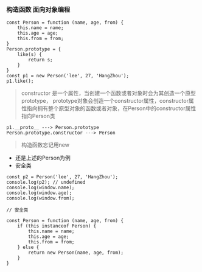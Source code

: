 ### 构造函数 面向对象编程

```
const Person = function (name, age, from) {
    this.name = name;
    this.age = age;
    this.from = from;
}
Person.prototype = {
    like(s) {
        return s;
    }
}
const p1 = new Person('lee', 27, 'HangZhou');
p1.like();
```
> constructor 是一个属性，当创建一个函数或者对象时会为其创造一个原型prototype， prototype对象会创造一个constructor属性，constructor属性指向拥有整个原型对象的函数或者对象，在Person中的constructor属性指向Person类
```
p1.__proto__ ---> Person.prototype
Person.prototype.constructor ---> Person
```

> 构造函数忘记用new
- 还是上述的Person为例
- 安全类
```
const p2 = Person('lee', 27, 'HangZhou');
console.log(p2); // undefined
console.log(window.name);
console.log(window.age);
console.log(window.from);

// 安全类

const Person = function (name, age, from) {
    if (this instanceof Person) {
        this.name = name;
        this.age = age;
        this.from = from;
    } else {
        return new Person(name, age, from);
    }
}
```